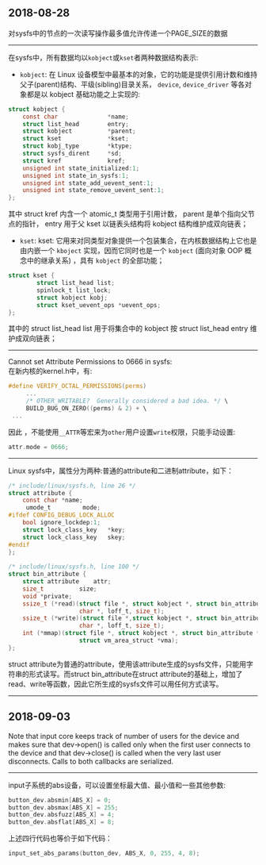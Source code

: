 ## 2018-08-28
对sysfs中的节点的一次读写操作最多值允许传递一个PAGE_SIZE的数据
***
在sysfs中，所有数据均以`kobject`或`kset`者两种数据结构表示:   
+ `kobject`: 在 Linux 设备模型中最基本的对象，它的功能是提供引用计数和维持父子(parent)结构、平级(sibling)目录关系， `device`, `device_driver` 等各对象都是以 kobject 基础功能之上实现的:
``` c
struct kobject {
    const char              *name;
    struct list_head        entry;
    struct kobject          *parent;
    struct kset             *kset;
    struct kobj_type        *ktype;
    struct sysfs_dirent     *sd;
    struct kref             kref;
    unsigned int state_initialized:1;
    unsigned int state_in_sysfs:1;
    unsigned int state_add_uevent_sent:1;
    unsigned int state_remove_uevent_sent:1;
};
```
其中 struct kref 内含一个 atomic_t 类型用于引用计数， parent 是单个指向父节点的指针， entry 用于父 kset 以链表头结构将 kobject 结构维护成双向链表；

+ `kset`: kset: 它用来对同类型对象提供一个包装集合，在内核数据结构上它也是由内嵌一个 `kboject` 实现，因而它同时也是一个 `kobject` (面向对象 OOP 概念中的继承关系) ，具有 `kobject` 的全部功能；
``` c
struct kset {
        struct list_head list;
        spinlock_t list_lock;
        struct kobject kobj;
        struct kset_uevent_ops *uevent_ops;
};
```
其中的 struct list_head list 用于将集合中的 kobject 按 struct list_head entry 维护成双向链表；
***
Cannot set Attribute Permissions to 0666 in sysfs:   
在新内核的kernel.h中，有:
``` c
#define VERIFY_OCTAL_PERMISSIONS(perms)                      
     ...
     /* OTHER_WRITABLE?  Generally considered a bad idea. */ \
     BUILD_BUG_ON_ZERO((perms) & 2) + \
 ...
 ```
因此 ，不能使用`__ATTR`等宏来为`other`用户设置`write`权限，只能手动设置:
``` c
attr.mode = 0666;
```
***
Linux sysfs中，属性分为两种:普通的attribute和二进制attribute，如下：
``` c
/* include/linux/sysfs.h, line 26 */
struct attribute {
    const char *name;
     umode_t         mode;
#ifdef CONFIG_DEBUG_LOCK_ALLOC
    bool ignore_lockdep:1;
    struct lock_class_key   *key;
    struct lock_class_key   skey;
#endif
};
  
/* include/linux/sysfs.h, line 100 */
struct bin_attribute {
    struct attribute    attr;
    size_t          size;
    void *private;
    ssize_t (*read)(struct file *, struct kobject *, struct bin_attribute *,
                    char *, loff_t, size_t);
    ssize_t (*write)(struct file *,struct kobject *, struct bin_attribute *,
                    char *, loff_t, size_t);
    int (*mmap)(struct file *, struct kobject *, struct bin_attribute *attr,
                    struct vm_area_struct *vma);
};
```
struct attribute为普通的attribute，使用该attribute生成的sysfs文件，只能用字符串的形式读写。而struct bin_attribute在struct attribute的基础上，增加了read、write等函数，因此它所生成的sysfs文件可以用任何方式读写。
***
## 2018-09-03
Note that input core keeps track of number of users for the device and makes sure that dev->open() is called only when the first user connects to the device and that dev->close() is called when the very last user disconnects. Calls to both callbacks are serialized.
***
input子系统的abs设备，可以设置坐标最大值、最小值和一些其他参数:
``` c
button_dev.absmin[ABS_X] = 0;
button_dev.absmax[ABS_X] = 255;
button_dev.absfuzz[ABS_X] = 4;
button_dev.absflat[ABS_X] = 8;
```
上述四行代码也等价于如下代码：
``` c
input_set_abs_params(button_dev, ABS_X, 0, 255, 4, 8);
```

